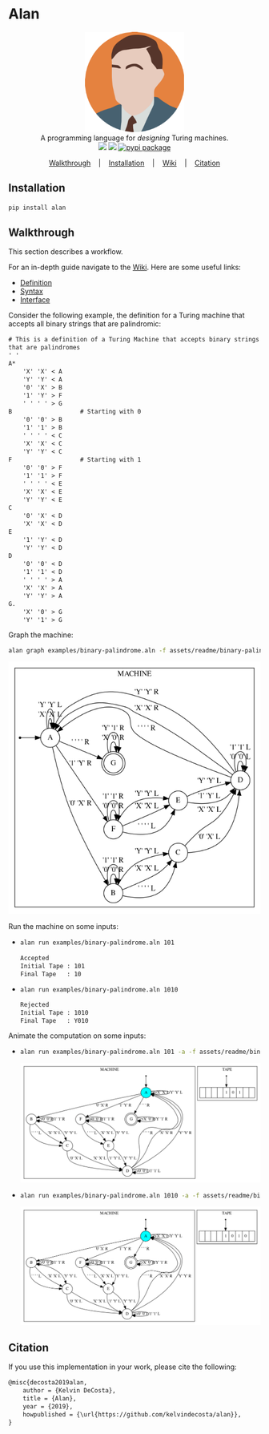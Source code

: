 # Alan

<p align=center>

  <img src="https://raw.githubusercontent.com/kelvindecosta/alan/master/assets/readme/logo.png" height="200px"/>

  <br>
  <span>A programming language for <em>designing</em> Turing machines.</span>
  <br>
  <a target="_blank" href="https://www.python.org/downloads/" title="Python version"><img src="https://img.shields.io/badge/python-%3E=_3.6-green.svg"></a>
  <a target="_blank" href="LICENSE" title="License: MIT"><img src="https://img.shields.io/badge/License-MIT-blue.svg"></a>
  <a target="_blank" href="https://pypi.python.org/pypi/alan/"><img alt="pypi package" src="https://badge.fury.io/py/alan.svg"></a>
</p>

<p align="center">
  <a href="#walkthrough">Walkthrough</a>
  &nbsp;&nbsp;&nbsp;|&nbsp;&nbsp;&nbsp;
  <a href="#installation">Installation</a>
  &nbsp;&nbsp;&nbsp;|&nbsp;&nbsp;&nbsp;
  <a href="https://github.com/kelvindecosta/alan/wiki">Wiki</a>
  &nbsp;&nbsp;&nbsp;|&nbsp;&nbsp;&nbsp;
  <a href="#citation">Citation</a>

</p>

## Installation

```bash
pip install alan
```

## Walkthrough

This section describes a workflow.

For an in-depth guide navigate to the [Wiki](https://github.com/kelvindecosta/alan/wiki).
Here are some useful links:

*   [Definition](https://github.com/kelvindecosta/alan/wiki/Definition)
*   [Syntax](https://github.com/kelvindecosta/alan/wiki/Syntax)
*   [Interface](https://github.com/kelvindecosta/alan/wiki/Interface)

Consider the following example, the definition for a Turing machine that accepts all binary strings that are palindromic:

```
# This is a definition of a Turing Machine that accepts binary strings that are palindromes
' '
A*
    'X' 'X' < A
    'Y' 'Y' < A
    '0' 'X' > B
    '1' 'Y' > F
    ' ' ' ' > G
B                   # Starting with 0
    '0' '0' > B
    '1' '1' > B
    ' ' ' ' < C
    'X' 'X' < C
    'Y' 'Y' < C
F                   # Starting with 1
    '0' '0' > F
    '1' '1' > F
    ' ' ' ' < E
    'X' 'X' < E
    'Y' 'Y' < E
C
    '0' 'X' < D
    'X' 'X' < D
E
    '1' 'Y' < D
    'Y' 'Y' < D
D
    '0' '0' < D
    '1' '1' < D
    ' ' ' ' > A
    'X' 'X' > A
    'Y' 'Y' > A
G.
    'X' '0' > G
    'Y' '1' > G
```

Graph the machine:

```bash
alan graph examples/binary-palindrome.aln -f assets/readme/binary-palindrome.png
```

<p align="center"><img src="https://raw.githubusercontent.com/kelvindecosta/alan/master/assets/readme/binary-palindrome.png"></p>

Run the machine on some inputs:

*   ```bash
    alan run examples/binary-palindrome.aln 101
    ```

    ```
    Accepted
    Initial Tape : 101
    Final Tape   : 10
    ```

*   ```bash
    alan run examples/binary-palindrome.aln 1010
    ```

    ```
    Rejected
    Initial Tape : 1010
    Final Tape   : Y010
    ```

Animate the computation on some inputs:

*   ```bash
    alan run examples/binary-palindrome.aln 101 -a -f assets/readme/binary-palindrome-accepted.gif
    ```

    ![Animation of accepted input](https://raw.githubusercontent.com/kelvindecosta/alan/master/assets/readme/binary-palindrome-accepted.gif)

*   ```bash
    alan run examples/binary-palindrome.aln 1010 -a -f assets/readme/binary-palindrome-rejected.gif
    ```

    ![Animation of rejected input](https://raw.githubusercontent.com/kelvindecosta/alan/master/assets/readme/binary-palindrome-rejected.gif)

## Citation

If you use this implementation in your work, please cite the following:

```
@misc{decosta2019alan,
    author = {Kelvin DeCosta},
    title = {Alan},
    year = {2019},
    howpublished = {\url{https://github.com/kelvindecosta/alan}},
}
```
